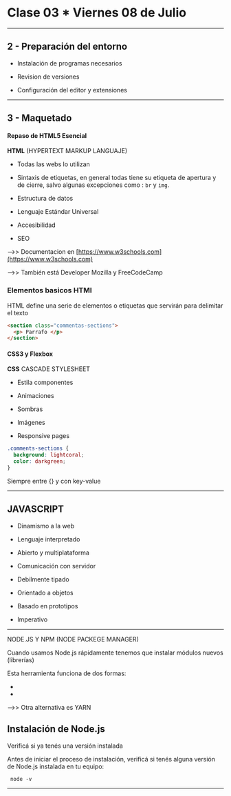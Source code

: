 # Clase 03 * Viernes 08 de Julio

---


## 2 - Preparación del entorno

- Instalación de programas necesarios

- Revision de versiones

- Configuración del editor y extensiones

---

## 3 -  Maquetado

#### Repaso de HTML5 Esencial

**HTML** (HYPERTEXT MARKUP LANGUAJE)

- Todas las webs lo utilizan

- Sintaxis de etiquetas, en general todas tiene su etiqueta de apertura y de cierre, salvo algunas excepciones como : ```br``` y ```img```.

- Estructura de datos

- Lenguaje Estándar Universal

- Accesibilidad

- SEO

-->> Documentacion en [https://www.w3schools.com](https://www.w3schools.com)

-->> También está Developer Mozilla y FreeCodeCamp


### Elementos basicos HTMl

HTML define una serie de elementos o etiquetas que servirán para delimitar el texto

```html
<section class="commentas-sections">
  <p> Parrafo </p>
</section>
```



#### CSS3 y Flexbox

**CSS** CASCADE STYLESHEET

- Estila componentes

- Animaciones

- Sombras

- Imágenes

- Responsive pages


```CSS
.comments-sections {
  background: lightcoral;
  color: darkgreen;
}
```

Siempre entre {} y con key-value

---

## JAVASCRIPT

- Dinamismo  a la web

- Lenguaje interpretado

- Abierto y multiplataforma

- Comunicación con servidor

- Debilmente tipado

- Orientado a objetos

- Basado en prototipos

- Imperativo


---

NODE.JS Y NPM (NODE PACKEGE MANAGER)

Cuando usamos Node.js rápidamente tenemos que instalar módulos nuevos (librerías)

Esta herramienta funciona de dos formas:

-

-

-->> Otra alternativa es YARN


## Instalación de Node.js

Verificá si ya tenés una versión instalada

Antes de iniciar el proceso de instalación, verificá si tenés alguna versión de Node.js instalada en tu equipo:

``` node -v```


---
